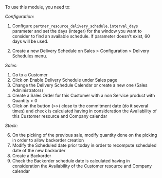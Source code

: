 To use this module, you need to:

*Configuration:*

1. Configure `partner_resource_delivery_schedule.interval_days` parameter and set
   the days (integer) for the window you want to consider to find an available schedule.
   If parameter doesn't exist, 60 days will be used.

2. Create a new Delivery Schedule on Sales > Configuration > Delivery Schedules menu.


*Sales:*

1. Go to a Customer
2. Click on Enable Delivery Schedule under Sales page
3. Change the Delivery Schedule Calendar or create a new one (Sales Administrators)
4. Create a Sales Order for this Customer with a non Service product with Quantity > 0
5. Click on the button (>>) close to the commitment date (do it several times) and
   check is calculated having in consideration the Availability of this
   Customer resource and Company calendar


*Stock:*

6. On the picking of the previous sale, modify quantity done on the picking in order to
   allow backorder creation
7. Modify the Scheduled date prior today in order to recompute scheduled date of the new
   backorder
8. Create a Backorder
9. Check the Backorder schedule date is calculated having in consideration the
   Availability of the Customer resource and Company calendar
